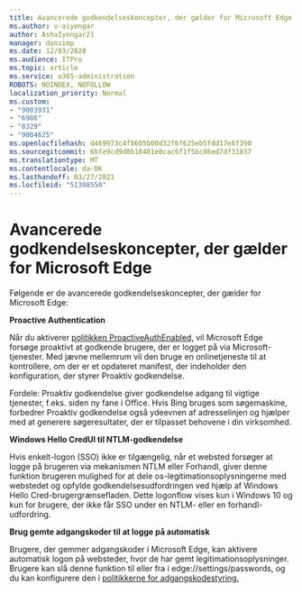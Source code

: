```yaml
---
title: Avancerede godkendelseskoncepter, der gælder for Microsoft Edge
ms.author: v-aiyengar
author: AshaIyengar21
manager: dansimp
ms.date: 12/03/2020
ms.audience: ITPro
ms.topic: article
ms.service: o365-administration
ROBOTS: NOINDEX, NOFOLLOW
localization_priority: Normal
ms.custom:
- "9003931"
- "6986"
- "8329"
- "9004625"
ms.openlocfilehash: d469973c4f8605b00d32f6f625eb5fdd17e8f390
ms.sourcegitcommit: 6bfe9cd9d0b18481e0cac6f1f5bc86ed7df31037
ms.translationtype: MT
ms.contentlocale: da-DK
ms.lasthandoff: 03/27/2021
ms.locfileid: "51398550"
---
```

# <a name="advanced-authentication-concepts-applicable-to-microsoft-edge"></a>Avancerede godkendelseskoncepter, der gælder for Microsoft Edge

Følgende er de avancerede godkendelseskoncepter, der gælder for Microsoft Edge:

**Proactive Authentication**

Når du aktiverer [politikken ProactiveAuthEnabled,](https://go.microsoft.com/fwlink/?linkid=2134621) vil Microsoft Edge forsøge proaktivt at godkende brugere, der er logget på via Microsoft-tjenester. Med jævne mellemrum vil den bruge en onlinetjeneste til at kontrollere, om der er et opdateret manifest, der indeholder den konfiguration, der styrer Proaktiv godkendelse.

Fordele: Proaktiv godkendelse giver godkendelse adgang til vigtige tjenester, f.eks. siden ny fane i Office. Hvis Bing bruges som søgemaskine, forbedrer Proaktiv godkendelse også ydeevnen af adresselinjen og hjælper med at generere søgeresultater, der er tilpasset behovene i din virksomhed.

**Windows Hello CredUI til NTLM-godkendelse**

Hvis enkelt-logon (SSO) ikke er tilgængelig, når et websted forsøger at logge på brugeren via mekanismen NTLM eller Forhandl, giver denne funktion brugeren mulighed for at dele os-legitimationsoplysningerne med webstedet og opfylde godkendelsesudfordringen ved hjælp af Windows Hello Cred-brugergrænsefladen. Dette logonflow vises kun i Windows 10 og kun for brugere, der ikke får SSO under en NTLM- eller en forhandl-udfordring.

**Brug gemte adgangskoder til at logge på automatisk**

Brugere, der gemmer adgangskoder i Microsoft Edge, kan aktivere automatisk logon på websteder, hvor de har gemt legitimationsoplysninger. Brugere kan slå denne funktion til eller fra i edge://settings/passwords, og du kan konfigurere den i [politikkerne for adgangskodestyring.](https://go.microsoft.com/fwlink/?linkid=2134622)
